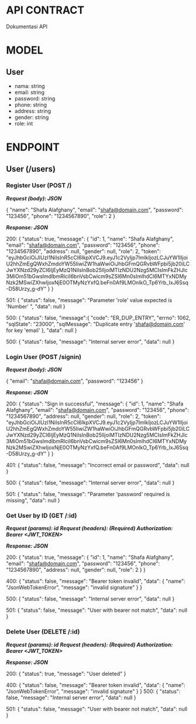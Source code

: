 # API CONTRACT
Dokumentasi API

# MODEL
## User
- nama: string
- email: string
- password: string
- phone: string
- address: string
- gender: string
- role: int

# ENDPOINT
## User (/users)

### Register User (POST /)
***Request (body): JSON***

   {
       "name": "Shafa Alafghany",
       "email": "shafa@domain.com",
       "password": "123456",
       "phone": "1234567890",
       "role": 2
   }

***Response: JSON***

 200:
    {
       "status": true,
       "message": {
           "id": 1,
           "name": "Shafa Alafghany",
           "email": "shafa@domain.com",
           "password": "123456",
           "phone": "1234567890",
           "address": null,
           "gender": null,
           "role": 2,
           "token": "eyJhbGciOiJIUzI1NiIsInR5cCI6IkpXVCJ9.eyJ1c2VyIjp7ImlkIjozLCJuYW1lIjoiU2hhZmEgQWxhZmdoYW55IiwiZW1haWwiOiJhbGFmQGRvbWFpbi5jb20iLCJwYXNzd29yZCI6IjEyMzQ1NiIsInBob25lIjoiMTIzNDU2Nzg5MCIsImFkZHJlc3MiOm51bGwsImdlbmRlciI6bnVsbCwicm9sZSI6Mn0sImlhdCI6MTYxNDMyNzk2MSwiZXhwIjoxNjE0OTMyNzYxfQ.beFn0Af9LMOnlkO_Tp6Yrb_IxJ6Ssq-D58Urzy_g-dY"
       }
   }

 501:
    {
        "status": false,
        "message": "Parameter 'role' value expected is 'Number' ",
        "data": null
    }

 500:
    {
        "status": false,
        "message":{
            "code": "ER_DUP_ENTRY",
            "errno": 1062,
            "sqlState": "23000",
            "sqlMessage": "Duplicate entry 'shafa@domain.com' for key 'email'
        },
        "data": null
    }

 500:
    {
        "status": false,
        "message": "Internal server error",
        "data": null
    }

### Login User (POST /signin)

***Request (body): JSON***

   {
       "email": "shafa@domain.com",
       "password": "123456"
   }

***Response: JSON***

 200:
    {
       "status": "Sign in successful",
       "message": {
           "id": 1,
           "name": "Shafa Alafghany",
           "email": "shafa@domain.com",
           "password": "123456",
           "phone": "1234567890",
           "address": null,
           "gender": null,
           "role": 2,
           "token": "eyJhbGciOiJIUzI1NiIsInR5cCI6IkpXVCJ9.eyJ1c2VyIjp7ImlkIjozLCJuYW1lIjoiU2hhZmEgQWxhZmdoYW55IiwiZW1haWwiOiJhbGFmQGRvbWFpbi5jb20iLCJwYXNzd29yZCI6IjEyMzQ1NiIsInBob25lIjoiMTIzNDU2Nzg5MCIsImFkZHJlc3MiOm51bGwsImdlbmRlciI6bnVsbCwicm9sZSI6Mn0sImlhdCI6MTYxNDMyNzk2MSwiZXhwIjoxNjE0OTMyNzYxfQ.beFn0Af9LMOnlkO_Tp6Yrb_IxJ6Ssq-D58Urzy_g-dY"
       }
   }

 401:
    {
        "status": false,
        "message": "Incorrect email or password",
        "data": null
    }

 500:
    {
        "status": false,
        "message": "Internal server error",
        "data": null
    }

 501:
    {
        "status": false,
        "message": "Parameter 'password' required is missing",
        "data": null
    }

### Get User by ID (GET /:id)

***Request (params): id***
***Request (headers): (Required) Authorization: Bearer <JWT_TOKEN>***

***Response: JSON***

 200:
    {
        "status": true,
        "message": {
            "id": 1,
            "name": "Shafa Alafghany",
            "email": "shafa@domain.com",
            "password": "123456",
            "phone": "1234567890",
            "address": null,
            "gender": null,
            "role": 2
        }
    }

 400:
    {
        "status": false,
        "message": "Bearer token invalid",
        "data": {
            "name": "JsonWebTokenError",
            "message": "invalid signature"
        }
    }

 500:
    {
        "status": false,
        "message": "Internal server error",
        "data": null
    }

 501:
    {
        "status": false,
        "message": "User with bearer not match",
        "data": null
    }

### Delete User (DELETE /:id)

***Request (params): id***
***Request (headers): (Required) Authorization: Bearer <JWT_TOKEN>***

***Response: JSON***

 200:
    {
        "status": true,
        "message": "User deleted"
    }

 400:
    {
        "status": false,
        "message": "Bearer token invalid",
        "data": {
            "name": "JsonWebTokenError",
            "message": "invalid signature"
        }
    }
 500:
    {
        "status": false,
        "message": "Internal server error",
        "data": null
    }

 501:
    {
        "status": false,
        "message": "User with bearer not match",
        "data": null
    }
